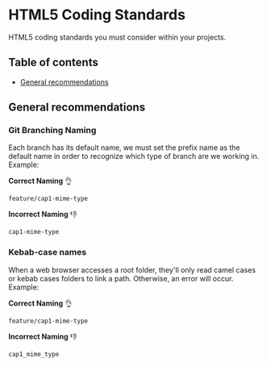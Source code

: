 HTML5 Coding Standards
=====================

HTML5 coding standards you must consider within your projects.

## Table of contents

- [General recommendations](#General-recommendations)


## General recommendations


### Git Branching Naming

Each branch has its default name, we must set the prefix name as the default name in order to recognize which type of branch are we working in. Example:

**Correct Naming** :ok_hand:

``` feature/cap1-mime-type  ``` 

**Incorrect Naming** :-1:

``` cap1-mime-type  ``` 

### Kebab-case names

When a web browser accesses a root folder, they'll only read camel cases or kebab cases folders to link a path. Otherwise, an error will occur. Example:

**Correct Naming** :ok_hand:

``` feature/cap1-mime-type  ``` 

**Incorrect Naming** :-1:

``` cap1_mime_type  ``` 
